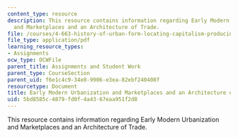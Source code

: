 ```yaml
---
content_type: resource
description: This resource contains information regarding Early Modern Urbanization
  and Marketplaces and an Architecture of Trade.
file: /courses/4-663-history-of-urban-form-locating-capitalism-producing-early-modern-cities-and-objects-spring-2014/5bd8585c4879fd0f4a4367eaa951f2d8_MIT4_663S14_ErlyMdrnUrban.pdf
file_type: application/pdf
learning_resource_types:
- Assignments
ocw_type: OCWFile
parent_title: Assignments and Student Work
parent_type: CourseSection
parent_uid: f6e1c4c9-34e8-9906-e3ea-82ebf240408f
resourcetype: Document
title: Early Modern Urbanization and Marketplaces and an Architecture of Trade
uid: 5bd8585c-4879-fd0f-4a43-67eaa951f2d8
---
```

This resource contains information regarding Early Modern Urbanization and Marketplaces and an Architecture of Trade.

